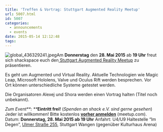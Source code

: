 ```yaml
---
title: 'Treffen & Vortrag: Stuttgart Augmented Reality Meetup'
url: 5007.html
id: 5007
categories:
  - announcements
  - events
date: 2015-05-14 12:12:48
tags:
---
```


![global_436329241.jpeg](https://blog.shackspace.de/wp-content/uploads/2015/05/global_436329241.jpeg.png)Am **Donnerstag** den **28\. Mai 2015** ab **19 Uhr** freut sich shackspace euch den[ Stuttgart Augmented Reality Meetup](http://www.meetup.com/Augmented-Virtual-Reality-Meetup/events/222351875/) zu präsentieren.

Es geht um Augmented und Virtual Reality. Aktuelle Technologien wie Magic Leap, Microsoft Hololens, Valve und Oculus Rift werden besprechen.
Vor Ort können unterschiedliche Systeme getestet werden.

Die Organisatoren Alexej und Shora werden einen Vortrag halten (Titel noch unbekannt).

_Zum Event**:
**_**Eintritt frei!** (_Spenden an shack e.V. sind gerne gesehen_) Jeder ist willkommen!
Bitte kostenlos **[vorher anmelden](http://www.meetup.com/Augmented-Virtual-Reality-Meetup/events/222351875/)** (meetup.com).
Datum: **Donnerstag, 28\. Mai 2015 **ab** 19 Uhr**
Anfahrt: U4/U9 Haltestelle “Im Degen”, [Ulmer Straße 255](https://blog.shackspace.de/?page_id=713), Stuttgart Wangen (gegenüber Kulturhaus Arena)